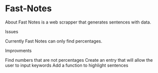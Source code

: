 # Fast-Notes

About
Fast Notes is a web scrapper that generates sentences with data. 

Issues

Currently Fast Notes can only find percentages.

Improvments

Find numbers that are not percentages 
Create an entry that will allow the user to input keywords
Add a function to  highlight sentences 

